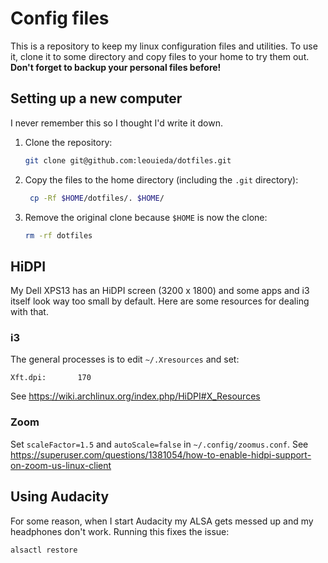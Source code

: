 # Config files

This is a repository to keep my linux configuration files and utilities. To use
it, clone it to some directory and copy files to your home to try them out.
**Don't forget to backup your personal files before!**

## Setting up a new computer

I never remember this so I thought I'd write it down.

1. Clone the repository:
   ```bash
   git clone git@github.com:leouieda/dotfiles.git
   ```
2. Copy the files to the home directory (including the `.git` directory):
   ```bash
    cp -Rf $HOME/dotfiles/. $HOME/
    ```
3. Remove the original clone because `$HOME` is now the clone:
   ```bash
   rm -rf dotfiles
   ```

## HiDPI

My Dell XPS13 has an HiDPI screen (3200 x 1800) and some apps and i3 itself
look way too small by default. Here are some resources for dealing with that.

### i3

The general processes is to edit `~/.Xresources` and set:

```
Xft.dpi:       170
```

See https://wiki.archlinux.org/index.php/HiDPI#X_Resources

### Zoom

Set `scaleFactor=1.5` and `autoScale=false` in `~/.config/zoomus.conf`.
See https://superuser.com/questions/1381054/how-to-enable-hidpi-support-on-zoom-us-linux-client

## Using Audacity

For some reason, when I start Audacity my ALSA gets messed up and my headphones
don't work. Running this fixes the issue:

```
alsactl restore
```
